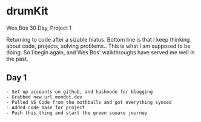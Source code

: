 # drumKit
Wes Bos 30 Day, Project 1


Returning to code after a sizable hiatus. Bottom line is that I keep thinking about code, projects, solving problems.. This is what I am supposed to be doing. So I begin again, and Wes Bos' walkthroughs have served me well in the past.

## Day 1
    - Set up accounts on github, and hashnode for blogging
    - Grabbed new url mondot.dev
    - Pulled VS Code from the mothballs and got everything synced
    - Added code base for project
    - Push this thing and start the green square journey

